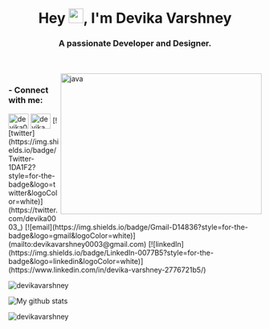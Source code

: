 <h1 align="center"> Hey <img src="https://github.com/TheDudeThatCode/TheDudeThatCode/blob/master/Assets/Hi.gif" width="29px">, I'm Devika Varshney</h1>
<h3 align="center">A passionate Developer and Designer.</h3>
<br>
<br>
<img src="https://cdn.dribbble.com/users/1924006/screenshots/3967086/media/a10dea1eaaa1dbd6e64d4b145d9ccb37.gif" alt="java" width="400" height="280" align="right"/>

<h3 align="left">
- Connect with me:</h3>
<p align="left">
<a href="https://dev.to/devika0003" target="blank"><img align="center" src="https://cdn.jsdelivr.net/npm/simple-icons@3.0.1/icons/dev-dot-to.svg" alt="devika0003" height="30" width="40" /></a>
<a href="https://dribbble.com/devika varshney" target="blank"><img align="center" src="https://raw.githubusercontent.com/rahuldkjain/github-profile-readme-generator/master/src/images/icons/Social/dribbble.svg" alt="devika varshney" height="30" width="40" /></a>
 [![twitter](https://img.shields.io/badge/Twitter-1DA1F2?style=for-the-badge&logo=twitter&logoColor=white)](https://twitter.com/devika0003_)
[![email](https://img.shields.io/badge/Gmail-D14836?style=for-the-badge&logo=gmail&logoColor=white)](mailto:devikavarshney0003@gmail.com)
[![linkedIn](https://img.shields.io/badge/LinkedIn-0077B5?style=for-the-badge&logo=linkedin&logoColor=white)](https://www.linkedin.com/in/devika-varshney-2776721b5/)  
</p>

 

<p><img align="center" src="https://github-readme-stats.vercel.app/api/top-langs?username=devikavarshney&show_icons=true&locale=en&layout=compact" alt="devikavarshney" /></p>

![My github stats](https://github-readme-stats.vercel.app/api?username=devikavarshney&show_icons=true&theme=nord)

<p><img align="center" src="https://github-readme-streak-stats.herokuapp.com/?user=devikavarshney&" alt="devikavarshney" /></p>
